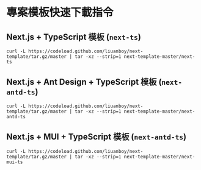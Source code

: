 # 專案模板快速下載指令

## Next.js + TypeScript 模板 (`next-ts`)

```
curl -L https://codeload.github.com/liuanboy/next-template/tar.gz/master | tar -xz --strip=1 next-template-master/next-ts
```

## Next.js + Ant Design + TypeScript 模板 (`next-antd-ts`)

```
curl -L https://codeload.github.com/liuanboy/next-template/tar.gz/master | tar -xz --strip=1 next-template-master/next-antd-ts
```


## Next.js + MUI + TypeScript 模板 (`next-antd-ts`)

```
curl -L https://codeload.github.com/liuanboy/next-template/tar.gz/master | tar -xz --strip=1 next-template-master/next-mui-ts
```